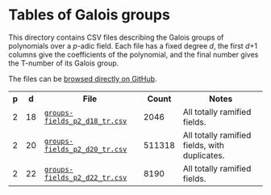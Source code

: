 # Tables of Galois groups

This directory contains CSV files describing the Galois groups of polynomials over a *p*-adic field. Each file has a fixed degree *d*, the first *d*+1 columns give the coefficients of the polynomial, and the final number gives the T-number of its Galois group.

The files can be [browsed directly on GitHub](https://github.com/cjdoris/pAdicGaloisGroup/tree/master/tables/).

<table>
  <tr>
    <th>p</th>
    <th>d</th>
    <th>File</th>
    <th>Count</th>
    <th>Notes</th>
  </tr>
  <tr>
    <td>2</td>
    <td>18</td>
    <td><a href="https://raw.githubusercontent.com/cjdoris/pAdicGaloisGroup/master/tables/groups-fields_p2_d18_tr.csv"><code>groups-fields_p2_d18_tr.csv</code></a></td>
    <td>2046</td>
    <td>All totally ramified fields.</td>
  </tr>
  <tr>
    <td>2</td>
    <td>20</td>
    <td><a href="https://raw.githubusercontent.com/cjdoris/pAdicGaloisGroup/master/tables/groups-fields_p2_d20_tr.csv"><code>groups-fields_p2_d20_tr.csv</code></a></td>
    <td>511318</td>
    <td>All totally ramified fields, with duplicates.</td>
  </tr>
  <tr>
    <td>2</td>
    <td>22</td>
    <td><a href="https://raw.githubusercontent.com/cjdoris/pAdicGaloisGroup/master/tables/groups-fields_p2_d22_tr.csv"><code>groups-fields_p2_d22_tr.csv</code></a></td>
    <td>8190</td>
    <td>All totally ramified fields.</td>
  </tr>
</table>
